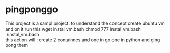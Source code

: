 # pingponggo
This project is a sampl project. 
to understand the concept create ubuntu vm and on it run this 
wget instal_vm.bash 
chmod 777 instal_vm.bash  
./instal_vm.bash  
this action will : 
create 2 containnes and one in go one in python and ging pong them 

